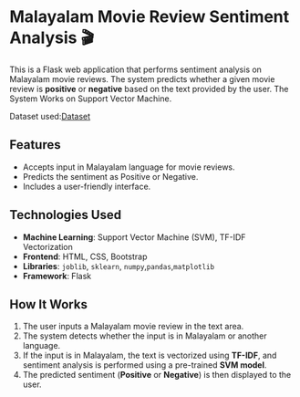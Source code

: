 # Malayalam Movie Review Sentiment Analysis 🎬

This is a Flask web application that performs sentiment analysis on Malayalam movie reviews. The system predicts whether a given movie review is **positive** or **negative** based on the text provided by the user. The System Works on Support Vector Machine.

Dataset used:[Dataset](https://www.sciencedirect.com/science/article/pii/S2352340923005528?via%3Dihub)

## Features
- Accepts input in Malayalam language for movie reviews.
- Predicts the sentiment as Positive or Negative.
- Includes a user-friendly interface.
## Technologies Used
- **Machine Learning**: Support Vector Machine (SVM), TF-IDF Vectorization
- **Frontend**: HTML, CSS, Bootstrap
- **Libraries**: `joblib`, `sklearn`, `numpy`,`pandas`,`matplotlib`
- **Framework**: Flask

## How It Works
1. The user inputs a Malayalam movie review in the text area.
2. The system detects whether the input is in Malayalam or another language.
3. If the input is in Malayalam, the text is vectorized using **TF-IDF**, and sentiment analysis is performed using a pre-trained **SVM model**.
4. The predicted sentiment (**Positive** or **Negative**) is then displayed to the user.

